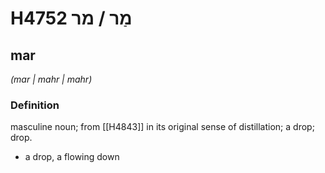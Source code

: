 # H4752 מַר / מר

## mar

_(mar | mahr | mahr)_

### Definition

masculine noun; from [[H4843]] in its original sense of distillation; a drop; drop.

- a drop, a flowing down
